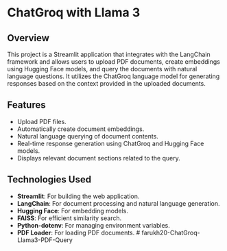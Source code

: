 # ChatGroq with Llama 3

## Overview
This project is a Streamlit application that integrates with the LangChain framework and allows users to upload PDF documents, create embeddings using Hugging Face models, and query the documents with natural language questions. It utilizes the ChatGroq language model for generating responses based on the context provided in the uploaded documents.

## Features
- Upload PDF files.
- Automatically create document embeddings.
- Natural language querying of document contents.
- Real-time response generation using ChatGroq and Hugging Face models.
- Displays relevant document sections related to the query.

## Technologies Used
- **Streamlit**: For building the web application.
- **LangChain**: For document processing and natural language generation.
- **Hugging Face**: For embedding models.
- **FAISS**: For efficient similarity search.
- **Python-dotenv**: For managing environment variables.
- **PDF Loader**: For loading PDF documents.
#   f a r u k h 2 0 - C h a t G r o q - L l a m a 3 - P D F - Q u e r y  
 